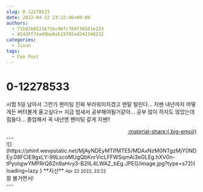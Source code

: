 ```yaml
---
slug: 0-12278533
date: 2022-04-22 23:22:46+09:00
authors:
  - 71b82665216716c96fc709f38581e233
  - 01435f74a49ba8a519705ad242348232
categories:
  - Jisun
tags:
  - Fan Post
---
```


# 0-12278533

<div class="post-container" markdown="1">
<div class="content-container md-sidebar__scrollwrap" markdown="1">

시험 5일 남아서 그런가 팬미팅 진짜 부러워미치겠고 멘탈 털린다... 지쎈 내년까지 어떻게든 버텨볼게 울고싶다ㅠ 지금 밤새서 공부해야될거같아... 공부 많이 하지도 않았는데 힘들다... 졸업해서 꼭 내년엔 팬미팅 갈게 지쎈!!

</div>
</div>

<div style="text-align: right;" markdown="1">
<a href="https://weverse.io/fromis9/fanpost/0-12278533" style="text-align: right;">:material-share:{.big-emoji}</a>
</div>
---

<div class="comments-container md-sidebar__scrollwrap" markdown="1">
<div class="comment" markdown="1">
<div class='id-container' markdown="1">
![](https://phinf.wevpstatic.net/MjAyNDEyMTlfMTE5/MDAxNzM0NTgzMjY0NDEy.08FClE9gxLY-99LscoMUgQbKnrVicLFFWSqmAi3eGLEg.hXV0n-tPyoIqjwYMPRrQ8Zn9aHvy3-B2llL4LWAZ_bEg.JPEG/image.jpg?type=s72){ loading=lazy }
**<span class="artist">지선</span>** <small>Apr 22 2022, 23:22</small><br>
</div>
<div class='comment-body' markdown="1">
잘 볼거면서!
</div>
</div>
</div>
---
